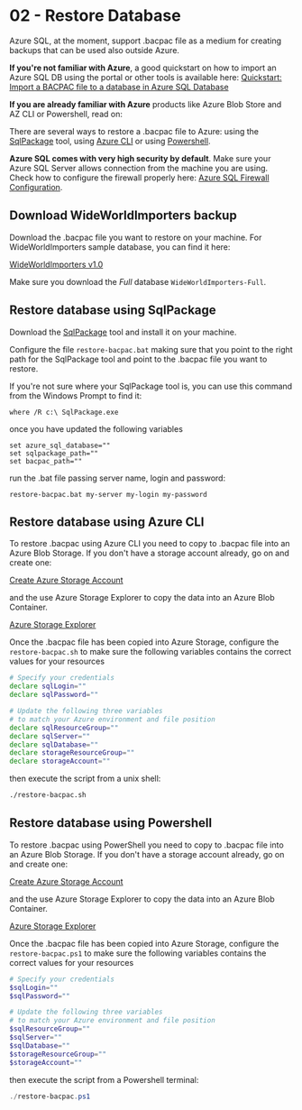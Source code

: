 # 02 - Restore Database

Azure SQL, at the moment, support .bacpac file as a medium for creating backups that can be used also outside Azure. 

**If you're not familiar with Azure**, a good quickstart on how to import an Azure SQL DB using the portal or other tools is available here: [Quickstart: Import a BACPAC file to a database in Azure SQL Database](https://docs.microsoft.com/en-us/azure/sql-database/sql-database-import)

**If you are already familiar with Azure** products like Azure Blob Store and AZ CLI or Powershell, read on:

There are several ways to restore a .bacpac file to Azure: using the [SqlPackage](https://docs.microsoft.com/en-us/sql/tools/sqlpackage) tool, using [Azure CLI](https://docs.microsoft.com/en-us/cli/azure/install-azure-cli?view=azure-cli-latest) or using [Powershell](https://docs.microsoft.com/en-us/powershell/azure/).

**Azure SQL comes with very high security by default**. Make sure your Azure SQL Server allows connection from the machine you are using. Check how to configure the firewall properly here: [Azure SQL Firewall Configuration](https://docs.microsoft.com/en-us/azure/sql-database/sql-database-firewall-configure#from-the-database-overview-page).

## Download WideWorldImporters backup

Download the .bacpac file you want to restore on your machine. For WideWorldImporters sample database, you can find it here:

[WideWorldImporters v1.0](https://github.com/Microsoft/sql-server-samples/releases/tag/wide-world-importers-v1.0)

Make sure you download the *Full* database `WideWorldImporters-Full`.

## Restore database using SqlPackage

Download the [SqlPackage](https://docs.microsoft.com/en-us/sql/tools/sqlpackage) tool and install it on your machine. 

Configure the file `restore-bacpac.bat` making sure that you point to the right path for the SqlPackage tool and point to the .bacpac file you want to restore.

If you're not sure where your SqlPackage tool is, you can use this command from the Windows Prompt to find it:

```text
where /R c:\ SqlPackage.exe
```

once you have updated the following variables

```text
set azure_sql_database=""
set sqlpackage_path=""
set bacpac_path=""
```

run the .bat file passing server name, login and password:

```text
restore-bacpac.bat my-server my-login my-password
```

## Restore database using Azure CLI

To restore .bacpac using Azure CLI you need to copy to .bacpac file into an Azure Blob Storage. If you don't have a storage account already, go on and create one:

[Create Azure Storage Account](https://docs.microsoft.com/en-us/azure/storage/common/storage-quickstart-create-account?tabs=azure-portal)

and the use Azure Storage Explorer to copy the data into an Azure Blob Container.

[Azure Storage Explorer](https://azure.microsoft.com/en-us/features/storage-explorer/)

Once the .bacpac file has been copied into Azure Storage, configure the `restore-bacpac.sh` to make sure the following variables contains the correct values for your resources

```bash
# Specify your credentials
declare sqlLogin=""
declare sqlPassword=""

# Update the following three variables
# to match your Azure environment and file position
declare sqlResourceGroup=""
declare sqlServer=""
declare sqlDatabase=""
declare storageResourceGroup=""
declare storageAccount=""
```

then execute the script from a unix shell:

```bash
./restore-bacpac.sh
```

## Restore database using Powershell

To restore .bacpac using PowerShell you need to copy to .bacpac file into an Azure Blob Storage. If you don't have a storage account already, go on and create one:

[Create Azure Storage Account](https://docs.microsoft.com/en-us/azure/storage/common/storage-quickstart-create-account?tabs=azure-portal)

and the use Azure Storage Explorer to copy the data into an Azure Blob Container.

[Azure Storage Explorer](https://azure.microsoft.com/en-us/features/storage-explorer/)

Once the .bacpac file has been copied into Azure Storage, configure the `restore-bacpac.ps1` to make sure the following variables contains the correct values for your resources

```powershell
# Specify your credentials
$sqlLogin=""
$sqlPassword=""

# Update the following three variables
# to match your Azure environment and file position
$sqlResourceGroup=""
$sqlServer=""
$sqlDatabase=""
$storageResourceGroup=""
$storageAccount=""
```

then execute the script from a Powershell terminal:

```powershell
./restore-bacpac.ps1
```
